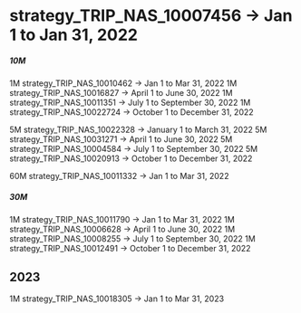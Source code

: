 # strategy_TRIP_NAS_10007456 -> Jan 1 to Jan 31, 2022

##### 10M

1M strategy_TRIP_NAS_10010462 -> Jan 1 to Mar 31, 2022
1M strategy_TRIP_NAS_10016827 -> April 1 to June 30, 2022
1M strategy_TRIP_NAS_10011351 -> July 1 to September 30, 2022
1M strategy_TRIP_NAS_10022724 -> October 1 to December 31, 2022

5M strategy_TRIP_NAS_10022328 -> January 1 to March 31, 2022
5M strategy_TRIP_NAS_10031271 -> April 1 to June 30, 2022
5M strategy_TRIP_NAS_10004584 -> July 1 to September 30, 2022
5M strategy_TRIP_NAS_10020913 -> October 1 to December 31, 2022

60M strategy_TRIP_NAS_10011332 -> Jan 1 to Mar 31, 2022

##### 30M

1M strategy_TRIP_NAS_10011790 -> Jan 1 to Mar 31, 2022
1M strategy_TRIP_NAS_10006628 -> April 1 to June 30, 2022
1M strategy_TRIP_NAS_10008255 -> July 1 to September 30, 2022
1M strategy_TRIP_NAS_10012491 -> October 1 to December 31, 2022

## 2023

1M strategy_TRIP_NAS_10018305 -> Jan 1 to Mar 31, 2023
